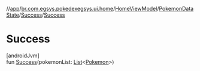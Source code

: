 //[app](../../../../../index.md)/[br.com.egsys.pokedexegsys.ui.home](../../../index.md)/[HomeViewModel](../../index.md)/[PokemonDataState](../index.md)/[Success](index.md)/[Success](-success.md)

# Success

[androidJvm]\
fun [Success](-success.md)(pokemonList: [List](https://kotlinlang.org/api/latest/jvm/stdlib/kotlin.collections/-list/index.html)&lt;[Pokemon](../../../../br.com.egsys.pokedexegsys.data.model.storage/-pokemon/index.md)&gt;)
